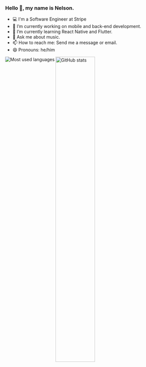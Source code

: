 ### Hello 👋, my name is Nelson.

<!--
**NelsonJTSM/NelsonJTSM** is a ✨ _special_ ✨ repository because its `README.md` (this file) appears on your GitHub profile.

Here are some ideas to get you started:

- 🔭 I’m currently working on ...
- 🌱 I’m currently learning ...
- 👯 I’m looking to collaborate on ...
- 🤔 I’m looking for help with ...
- 💬 Ask me about ...
- 📫 How to reach me: ...
- 😄 Pronouns: ...
- ⚡ Fun fact: ...
-->

- 💻 I'm a Software Engineer at Stripe
- 🔭 I’m currently working on mobile and back-end development.
- 🌱 I’m currently learning React Native and Flutter.
- 💬 Ask me about music.
- 📫 How to reach me: Send me a message or email.
- 😄 Pronouns: he/him

<p>
  <img align="center" src="https://github-readme-stats.vercel.app/api?username=NelsonJTSM&show_icons=true&count_private=true" alt="GitHub stats" width="50%" />
  <img align="left" src="https://github-readme-stats.vercel.app/api/top-langs/?username=NelsonJTSM&layout=compact&langs_count=6" alt="Most used languages" />
</p>
